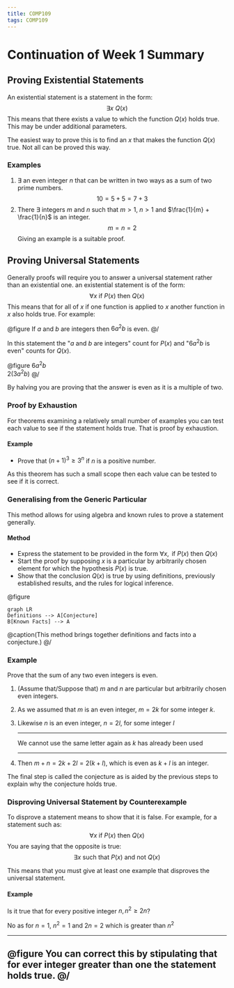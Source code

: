```yaml
---
title: COMP109
tags: COMP109
---
```

# Continuation of Week 1 Summary
## Proving Existential Statements
An existential statement is a statement in the form: 
$$\exists x\  Q(x)$$
This means that there exists a value to which the function $Q(x)$ holds true. This may be under additional parameters.

The easiest way to prove this is to find an $x$ that makes the function $Q(x)$ true. Not all can be proved this way. 

### Examples
1. $\exists$ an even integer $n$ that can be written in two ways as a sum of two prime numbers. 
	$$10=5+5=7+3$$
1. There $\exists$ integers $m$ and $n$ such that $m>1$, $n>1$ and $\frac{1}{m} + \frac{1}{n}$ is an integer.
	$$m=n=2$$
		Giving an example is a suitable proof.

## Proving Universal Statements
Generally proofs will require you to answer a universal statement rather than an existential one. an existential statement is of the form:
$$\forall x \text{ if } P(x) \text{ then } Q(x)$$
This means that for all of $x$ if one function is applied to $x$ another function in $x$ also holds true. For example:

@figure
If $a$ and $b$ are integers then $6a^2b$ is even.
@/

In this statement the "$a$ and $b$ are integers" count for $P(x)$ and "$6a^2b$ is even" counts for $Q(x)$. 

@figure
$6a^2b$  
$2(3a^2b)$
@/

By halving you are proving that the answer is even as it is a multiple of two.

### Proof by Exhaustion
For theorems examining a relatively small number of examples you can test each value to see if the statement holds true. That is proof by exhaustion.

#### Example
* Prove that $(n+1)^3 \geq 3^n$ if $n$ is a positive number.

As this theorem has such a small scope then each value can be tested to see if it is correct.

### Generalising from the Generic Particular
This method allows for using algebra and known rules to prove a statement generally.

#### Method
* Express the statement to be provided in the form $\forall x,\text{ if } P(x) \text{ then } Q(x)$
* Start the proof by supposing $x$ is a particular by arbitrarily chosen element for which the hypothesis $P(x)$ is true.
* Show that the conclusion $Q(x)$ is true by using definitions, previously established results, and the rules for logical inference.

@figure
```mermaid
graph LR
Definitions --> A[Conjecture]
B[Known Facts] --> A
```
@caption(This method brings together definitions and facts into a conjecture.)
@/

### Example
Prove that the sum of any two even integers is even.

1. (Assume that/Suppose that) $m$ and $n$ are particular but arbitrarily chosen even integers.
1. As we assumed that $m$ is an even integer, $m = 2k$ for some integer $k$. 
1. Likewise $n$ is an even integer, $n = 2l$, for some integer $l$
	
	---
	We cannot use the same letter again as $k$ has already been used
	
	---
1. Then $m+n=2k+2l=2(k+l)$, which is even as $k+l$ is an integer.

The final step is called the conjecture as is aided by the previous steps to explain why the conjecture holds true.

### Disproving Universal Statement by Counterexample
To disprove a statement means to show that it is false. For example, for a statement such as:
$$\forall x \text{ if } P(x) \text{ then } Q(x)$$
You are saying that the opposite is true:
$$\exists x \text{ such that } P(x) \text{ and not } Q(x)$$

This means that you must give at least one example that disproves the universal statement.

#### Example
Is it true that for every positive integer $n,n^2\geq 2n$?

No as for $n=1,\ n^2 = 1$ and $2n=2$ which is greater than $n^2$
		
---
@figure
You can correct this by stipulating that for ever integer greater than one the statement holds true.
@/
---